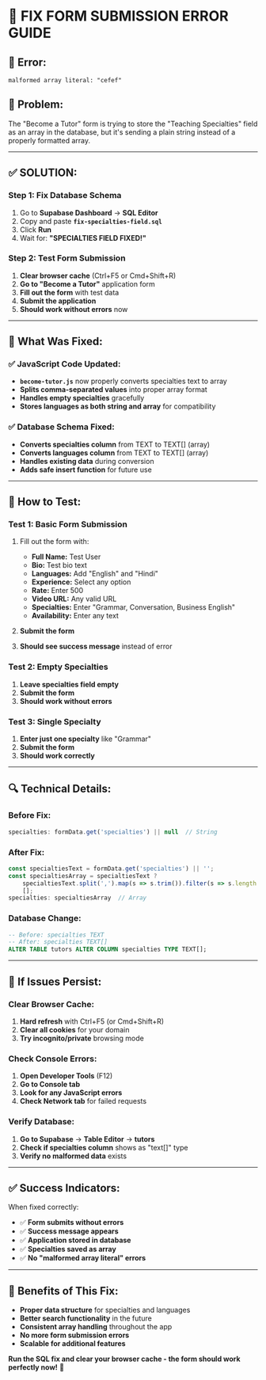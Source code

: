 # 🔧 **FIX FORM SUBMISSION ERROR GUIDE**

## 🚨 **Error:** 
```
malformed array literal: "cefef"
```

## 🎯 **Problem:**
The "Become a Tutor" form is trying to store the "Teaching Specialties" field as an array in the database, but it's sending a plain string instead of a properly formatted array.

---

## ✅ **SOLUTION:**

### **Step 1: Fix Database Schema**
1. Go to **Supabase Dashboard** → **SQL Editor**
2. Copy and paste **`fix-specialties-field.sql`**
3. Click **Run**
4. Wait for: **"SPECIALTIES FIELD FIXED!"**

### **Step 2: Test Form Submission**
1. **Clear browser cache** (Ctrl+F5 or Cmd+Shift+R)
2. **Go to "Become a Tutor"** application form
3. **Fill out the form** with test data
4. **Submit the application**
5. **Should work without errors** now

---

## 🔧 **What Was Fixed:**

### **✅ JavaScript Code Updated:**
- **`become-tutor.js`** now properly converts specialties text to array
- **Splits comma-separated values** into proper array format
- **Handles empty specialties** gracefully
- **Stores languages as both string and array** for compatibility

### **✅ Database Schema Fixed:**
- **Converts specialties column** from TEXT to TEXT[] (array)
- **Converts languages column** from TEXT to TEXT[] (array)
- **Handles existing data** during conversion
- **Adds safe insert function** for future use

---

## 🧪 **How to Test:**

### **Test 1: Basic Form Submission**
1. Fill out the form with:
   - **Full Name:** Test User
   - **Bio:** Test bio text
   - **Languages:** Add "English" and "Hindi"
   - **Experience:** Select any option
   - **Rate:** Enter 500
   - **Video URL:** Any valid URL
   - **Specialties:** Enter "Grammar, Conversation, Business English"
   - **Availability:** Enter any text

2. **Submit the form**
3. **Should see success message** instead of error

### **Test 2: Empty Specialties**
1. **Leave specialties field empty**
2. **Submit the form**
3. **Should work without errors**

### **Test 3: Single Specialty**
1. **Enter just one specialty** like "Grammar"
2. **Submit the form**
3. **Should work correctly**

---

## 🔍 **Technical Details:**

### **Before Fix:**
```javascript
specialties: formData.get('specialties') || null  // String
```

### **After Fix:**
```javascript
const specialtiesText = formData.get('specialties') || '';
const specialtiesArray = specialtiesText ? 
    specialtiesText.split(',').map(s => s.trim()).filter(s => s.length > 0) : 
    [];
specialties: specialtiesArray  // Array
```

### **Database Change:**
```sql
-- Before: specialties TEXT
-- After: specialties TEXT[]
ALTER TABLE tutors ALTER COLUMN specialties TYPE TEXT[];
```

---

## 🚨 **If Issues Persist:**

### **Clear Browser Cache:**
1. **Hard refresh** with Ctrl+F5 (or Cmd+Shift+R)
2. **Clear all cookies** for your domain
3. **Try incognito/private** browsing mode

### **Check Console Errors:**
1. **Open Developer Tools** (F12)
2. **Go to Console tab**
3. **Look for any JavaScript errors**
4. **Check Network tab** for failed requests

### **Verify Database:**
1. **Go to Supabase** → **Table Editor** → **tutors**
2. **Check if specialties column** shows as "text[]" type
3. **Verify no malformed data** exists

---

## ✅ **Success Indicators:**

When fixed correctly:
- ✅ **Form submits without errors**
- ✅ **Success message appears**
- ✅ **Application stored in database**
- ✅ **Specialties saved as array**
- ✅ **No "malformed array literal" errors**

---

## 🎊 **Benefits of This Fix:**

- **Proper data structure** for specialties and languages
- **Better search functionality** in the future
- **Consistent array handling** throughout the app
- **No more form submission errors**
- **Scalable for additional features**

**Run the SQL fix and clear your browser cache - the form should work perfectly now!** 🚀
